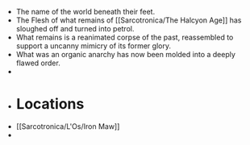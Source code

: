 - The name of the world beneath their feet.
- The Flesh of what remains of [[Sarcotronica/The Halcyon Age]] has sloughed off and turned into petrol.
- What remains is a reanimated corpse of the past, reassembled to support a uncanny mimicry of its former glory.
- What was an organic anarchy has now been molded into a deeply flawed order.
-
- # Locations
- [[Sarcotronica/L'Os/Iron Maw]]
-